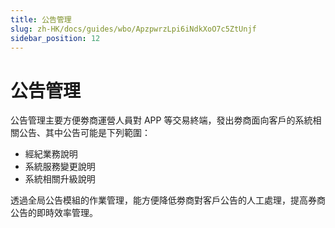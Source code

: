 ```yaml
---
title: 公告管理
slug: zh-HK/docs/guides/wbo/ApzpwrzLpi6iNdkXoO7c5ZtUnjf
sidebar_position: 12
---
```



# 公告管理

公告管理主要方便劵商運營人員對 APP 等交易終端，發出劵商面向客戶的系統相關公告、其中公告可能是下列範圍：

- 經紀業務說明
- 系統服務變更說明
- 系統相關升級說明

透過全局公告模組的作業管理，能方便降低劵商對客戶公告的人工處理，提高券商公告的即時效率管理。

